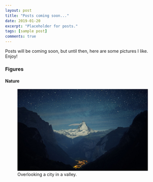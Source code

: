 ```yaml
---
layout: post
title: "Posts coming soon..."
date: 2019-01-20
excerpt: "Placeholder for posts."
tags: [sample post]
comments: true
---
```


Posts will be coming soon, but until then, here are some pictures I like. Enjoy!

### Figures 

#### Nature

<figure>
	<a href="assets/img/background1.jpg"><img src="assets/img/background1.jpg"></a>
	<figcaption>Overlooking a city in a valley.</figcaption>
</figure>
